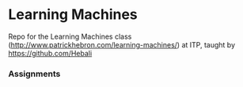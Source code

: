# Learning Machines
Repo for the Learning Machines class (http://www.patrickhebron.com/learning-machines/) at ITP, taught by https://github.com/Hebali

### Assignments

